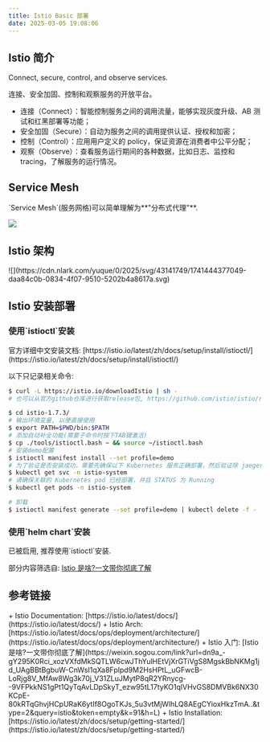 ```yaml
---
title: Istio Basic 部署
date: 2025-03-05 19:08:06
---
```

<h2 id="istio-简介"><font style="background-color:rgba(255, 255, 255, 0);">Istio 简介</font></h2>
<font style="background-color:rgba(255, 255, 255, 0);">Connect, secure, control, and observe services.</font>

<font style="background-color:rgba(255, 255, 255, 0);">连接、安全加固、控制和观察服务的开放平台。</font>

+ <font style="background-color:rgba(255, 255, 255, 0);">连接（Connect）：智能控制服务之间的调用流量，能够实现灰度升级、AB 测试和红黑部署等功能；</font>
+ <font style="background-color:rgba(255, 255, 255, 0);">安全加固（Secure）：自动为服务之间的调用提供认证、授权和加密；</font>
+ <font style="background-color:rgba(255, 255, 255, 0);">控制（Control）：应用用户定义的 policy，保证资源在消费者中公平分配；</font>
+ <font style="background-color:rgba(255, 255, 255, 0);">观察（Observe）：查看服务运行期间的各种数据，比如日志、监控和 tracing，了解服务的运行情况。</font>

<h2 id="service-mesh"><font style="background-color:rgba(255, 255, 255, 0);">Service Mesh</font></h2>
`<font style="background-color:rgba(255, 255, 255, 0);">Service Mesh</font>`<font style="background-color:rgba(255, 255, 255, 0);">(服务网格)可以简单理解为</font>**<font style="background-color:rgba(255, 255, 255, 0);">"分布式代理"</font>**<font style="background-color:rgba(255, 255, 255, 0);">.</font>

![](https://cdn.nlark.com/yuque/0/2025/gif/43141749/1741444376203-46e720d6-3fb5-4672-b8ad-01e6eedd677f.gif)

<h2 id="istio-架构"><font style="background-color:rgba(255, 255, 255, 0);">Istio 架构</font></h2>
![](https://cdn.nlark.com/yuque/0/2025/svg/43141749/1741444377049-daa84c0b-0834-4f07-9510-5202b4a8617a.svg)

<h2 id="istio-安装部署"><font style="background-color:rgba(255, 255, 255, 0);">Istio 安装部署</font></h2>
<h3 id="使用istioctl安装"><font style="background-color:rgba(255, 255, 255, 0);">使用</font>`<font style="background-color:rgba(255, 255, 255, 0);">istioctl</font>`<font style="background-color:rgba(255, 255, 255, 0);">安装</font></h3>
<font style="background-color:rgba(255, 255, 255, 0);">官方详细中文安装文档:</font><font style="background-color:rgba(255, 255, 255, 0);"> </font>[<font style="background-color:rgba(255, 255, 255, 0);">https://istio.io/latest/zh/docs/setup/install/istioctl/</font>](https://istio.io/latest/zh/docs/setup/install/istioctl/)

<font style="background-color:rgba(255, 255, 255, 0);">以下只记录相关命令:</font>

```bash
$ curl -L https://istio.io/downloadIstio | sh -
# 也可以从官方github仓库进行获取release包, https://github.com/istio/istio/releases/tag/1.7.3

$ cd istio-1.7.3/
# 输出环境变量, 以便直接使用
$ export PATH=$PWD/bin:$PATH
# 添加自动补全功能(需要子命令时按下TAB键激活)
$ cp ./tools/istioctl.bash ~ && source ~/istioctl.bash
# 安装demo配置
$ istioctl manifest install --set profile=demo
# 为了验证是否安装成功，需要先确保以下 Kubernetes 服务正确部署，然后验证除 jaeger-agent 服务外的其他服务，是否均有正确的 CLUSTER-IP：
$ kubectl get svc -n istio-system
# 请确保关联的 Kubernetes pod 已经部署，并且 STATUS 为 Running
$ kubectl get pods -n istio-system

# 卸载
$ istioctl manifest generate --set profile=demo | kubectl delete -f -
```

<h3 id="使用helm-chart安装"><font style="background-color:rgba(255, 255, 255, 0);">使用</font>`<font style="background-color:rgba(255, 255, 255, 0);">helm chart</font>`<font style="background-color:rgba(255, 255, 255, 0);">安装</font></h3>
<font style="background-color:rgba(255, 255, 255, 0);">已被启用, 推荐使用</font>`<font style="background-color:rgba(255, 255, 255, 0);">istioctl</font>`<font style="background-color:rgba(255, 255, 255, 0);">安装.</font>

<font style="background-color:rgba(255, 255, 255, 0);">部分内容筛选自:</font><font style="background-color:rgba(255, 255, 255, 0);"> </font>[<font style="background-color:rgba(255, 255, 255, 0);">Istio 是啥?一文带你彻底了解</font>](https://weixin.sogou.com/link?url=dn9a_-gY295K0Rci_xozVXfdMkSQTLW6cwJThYulHEtVjXrGTiVgS8MgskBbNKMg1jd_UAgBBtBgbuW-CnWsI1qXa8Fplpd9M2HsHPtL_uGFwcB-LoRjg8V_MfAw8Wg3k70j_V31ZLuJMytP8qR2YRnycg--9VFPkkNS1gPt1QyTqAvLDpSkyT_ezw95tL17tyKO1qlVHvGS8DMVBk6NX30KCpE-80kRTqGhvjHCpURaK6ytIf8OgoTKJs_5u3vtMjWlhLQ8AEgCYioxHkzTmA..&type=2&query=istio&token=empty&k=91&h=L)

<h2 id="参考链接"><font style="background-color:rgba(255, 255, 255, 0);">参考链接</font></h2>
+ <font style="background-color:rgba(255, 255, 255, 0);">Istio Documentation:</font><font style="background-color:rgba(255, 255, 255, 0);"> </font>[<font style="background-color:rgba(255, 255, 255, 0);">https://istio.io/latest/docs/</font>](https://istio.io/latest/docs/)
+ <font style="background-color:rgba(255, 255, 255, 0);">Istio Arch:</font><font style="background-color:rgba(255, 255, 255, 0);"> </font>[<font style="background-color:rgba(255, 255, 255, 0);">https://istio.io/latest/docs/ops/deployment/architecture/</font>](https://istio.io/latest/docs/ops/deployment/architecture/)
+ <font style="background-color:rgba(255, 255, 255, 0);">Istio 入门:</font><font style="background-color:rgba(255, 255, 255, 0);"> </font>[<font style="background-color:rgba(255, 255, 255, 0);">Istio 是啥?一文带你彻底了解</font>](https://weixin.sogou.com/link?url=dn9a_-gY295K0Rci_xozVXfdMkSQTLW6cwJThYulHEtVjXrGTiVgS8MgskBbNKMg1jd_UAgBBtBgbuW-CnWsI1qXa8Fplpd9M2HsHPtL_uGFwcB-LoRjg8V_MfAw8Wg3k70j_V31ZLuJMytP8qR2YRnycg--9VFPkkNS1gPt1QyTqAvLDpSkyT_ezw95tL17tyKO1qlVHvGS8DMVBk6NX30KCpE-80kRTqGhvjHCpURaK6ytIf8OgoTKJs_5u3vtMjWlhLQ8AEgCYioxHkzTmA..&type=2&query=istio&token=empty&k=91&h=L)
+ <font style="background-color:rgba(255, 255, 255, 0);">Istio Installation: </font>[<font style="background-color:rgba(255, 255, 255, 0);">https://istio.io/latest/zh/docs/setup/getting-started/</font>](https://istio.io/latest/zh/docs/setup/getting-started/)

